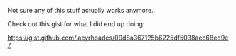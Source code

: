 Not sure any of this stuff actually works anymore..

Check out this gist for what I did end up doing:

https://gist.github.com/lacyrhoades/09d8a367125b6225df5038aec68ed9e7